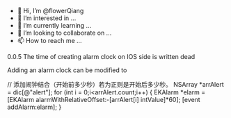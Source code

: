 - 👋 Hi, I’m @flowerQiang
- 👀 I’m interested in ...
- 🌱 I’m currently learning ...
- 💞️ I’m looking to collaborate on ...
- 📫 How to reach me ...

<!---
flowerQiang/flowerQiang is a ✨ special ✨ repository because its `README.md` (this file) appears on your GitHub profile.
You can click the Preview link to take a look at your changes.
--->
0.0.5 The time of creating alarm clock on IOS side is written dead

Adding an alarm clock can be modified to

// 添加闹钟结合（开始前多少秒）若为正则是开始后多少秒。
    NSArray *arrAlert = dic[@"alert"];
    for (int i = 0;i<arrAlert.count;i++) {
        EKAlarm *elarm = [EKAlarm alarmWithRelativeOffset:-[arrAlert[i] intValue]*60];
        [event addAlarm:elarm];
    }
